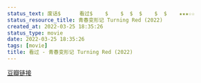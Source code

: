 ```yaml
---
status_text: 废话$      看过$    $    $  $  $    $  $    ★★★☆☆
status_resource_title: 青春变形记 Turning Red‎ (2022)
created_at: 2022-03-25 18:35:26
status_type: movie
date: 2022-03-25 18:35:26
tags: [movie]
title: 看过 - 青春变形记 Turning Red‎ (2022)
---
```

[豆瓣链接](https://movie.douban.com/subject/35284253/)

